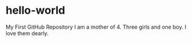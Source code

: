 # hello-world
My First GitHub Repository
I am a mother of 4.  Three girls and one boy.
I love them dearly.

